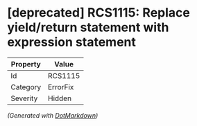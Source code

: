 # \[deprecated\] RCS1115: Replace yield/return statement with expression statement

| Property | Value    |
| -------- | -------- |
| Id       | RCS1115  |
| Category | ErrorFix |
| Severity | Hidden   |


*\(Generated with [DotMarkdown](http://github.com/JosefPihrt/DotMarkdown)\)*